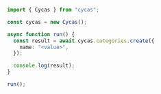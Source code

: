 <!-- Start SDK Example Usage [usage] -->
```typescript
import { Cycas } from "cycas";

const cycas = new Cycas();

async function run() {
  const result = await cycas.categories.create({
    name: "<value>",
  });

  console.log(result);
}

run();

```
<!-- End SDK Example Usage [usage] -->